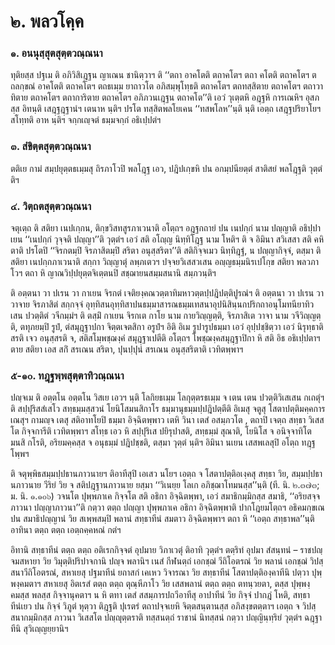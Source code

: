 <h1>๒. พลวโคฺค</h1>
<h3>๑. อนนุสฺสุตสุตฺตวณฺณนา</h3>
<p> ทุติยสฺส ปฐเม ติ อภิวิสิเฎฺฐน ญาเณน ชานิตฺวาฯ ติ ‘‘ตถา อาคโตติ ตถาคโตฯ ตถา คโตติ ตถาคโตฯ ตถลกฺขณํ อาคโตติ ตถาคโตฯ ตถธเมฺม ยาถาวโต อภิสมฺพุโทฺธติ ตถาคโตฯ ตถทสฺสิตาย ตถาคโตฯ ตถาวาทิตาย ตถาคโตฯ ตถาการิตาย ตถาคโตฯ อภิภวนเฎฺฐน ตถาคโต’’ติ เอวํ วุเตฺตหิ อฎฺฐหิ การเณหิฯ อุสภสฺส อิทนฺติ  เสฎฺฐฎฺฐานํฯ เตนาห นฺติฯ ปรโต ทสฺสิตพลโยเคน ‘‘ทสพโลห’’นฺติ นฺติ เอตฺถ เสฎฺฐปริยาโยฯ สโทฺทติ อาห นฺติฯ จกฺกเญฺจตํ ธมฺมจกฺกํ อธิเปฺปตํฯ</p>

</p>


<h3>๓. สํขิตฺตสุตฺตวณฺณนา</h3>
<p> ตติเย กามํ สมฺปยุตฺตธเมฺมสุ ถิรภาโวปิ พลโฎฺฐ เอว, ปฎิปเกฺขหิ ปน อกมฺปนียตฺตํ สาติสยํ พลโฎฺฐติ วุตฺตํ ติฯ</p>

</p>


<h3>๔. วิตฺถตสุตฺตวณฺณนา</h3>
<p> จตุเตฺถ   ติ สติยา เนปเกฺกน, ติกฺขวิสทสูรภาเวนาติ อโตฺถฯ อฎฺฐกถายํ ปน เนปกฺกํ นาม ปญฺญาติ อธิปฺปาเยน ‘‘เนปกฺกํ วุจฺจติ ปญฺญา’’ติ วุตฺตํฯ เอวํ สติ อโญฺญ นิทฺทิโฎฺฐ นาม โหติฯ ติ จ อิมินา สวิเสสา สติ คหิตาติ ปรโตปิ ‘‘จิรกตมฺปิ จิรภาสิตมฺปิ สริตา อนุสฺสริตา’’ติ สติกิจฺจเมว นิทฺทิฎฺฐํ, น ปญฺญากิจฺจํ, ตสฺมา ติ สติยา เนปกฺกภาเวนาติ สกฺกา วิญฺญาตุํ ลพฺภเตวฯ ปจฺจยวิเสสวเสน อญฺญธมฺมนิรเปโกฺข สติยา พลวภาโวฯ ตถา หิ ญาณวิปฺปยุตฺตจิเตฺตนปิ สชฺฌายนสมฺมสนานิ สมฺภวนฺติฯ</p>


<p>ติ อตฺตนา วา ปเรน วา กาเยน จิรกตํ เจติยงฺคณวตฺตาทิมหาวตฺตปฺปฎิปตฺติปูรณํฯ ติ อตฺตนา วา ปเรน วา วาจาย จิรภาสิตํ สกฺกจฺจํ อุทฺทิสนอุทฺทิสาปนธมฺมาสารณธมฺมเทสนาอุปนิสินฺนกปริกถาอนุโมทนียาทิวเสน ปวตฺติตํ วจีกมฺมํฯ ติ ตสฺมิํ กาเยน จิรกเต กาโย นาม กายวิญฺญตฺติ, จิรภาสิเต วาจา นาม วจีวิญฺญตฺติ, ตทุภยมฺปิ รูปํ, ตํสมุฎฺฐาปกา จิตฺตเจตสิกา อรูปํฯ อิติ อิเม รูปารูปธมฺมา เอวํ อุปฺปชฺชิตฺวา เอวํ นิรุทฺธาติ สรติ เจว อนุสฺสรติ จ, สติสโมฺพชฺฌงฺคํ สมุฎฺฐาเปตีติ อโตฺถฯ โพชฺฌงฺคสมุฎฺฐาปิกา หิ สติ อิธ อธิเปฺปตาฯ ตาย สติยา เอส สกิํ สรเณน สริตา, ปุนปฺปุนํ สรเณน อนุสฺสริตาติ เวทิตพฺพาฯ</p>

</p>


<h3>๕-๑๐. ทฎฺฐพฺพสุตฺตาทิวณฺณนา</h3>
<p> ปญฺจเม ติ อตฺตโน อตฺตโน วิสเย เอวฯ นฺติ โลกิยธเมฺม โลกุตฺตรธเมฺม จ เตน เตน ปวตฺติวิเสเสน กเถตุํฯ ติ สปฺปุริสสํเสโว สทฺธมฺมสฺสวนํ โยนิโสมนสิกาโร ธมฺมานุธมฺมปฺปฎิปตฺตีติ อิเมสุ จตูสุ โสตาปตฺติมคฺคการเณสุฯ กามญฺจ เตสุ สติอาทโยปิ ธมฺมา อิจฺฉิตพฺพาว เตหิ วินา เตสํ อสมฺภวโต , ตถาปิ เจตฺถ สทฺธา วิเสสโต กิจฺจการีติ เวทิตพฺพาฯ สโทฺธ เอว หิ สปฺปุริเส ปยิรุปาสติ, สทฺธมฺมํ สุณาติ, โยนิโส จ อนิจฺจาทิโต มนสิ กโรติ, อริยมคฺคสฺส  จ อนุธมฺมํ ปฎิปชฺชติ, ตสฺมา วุตฺตํ นฺติฯ อิมินา นเยน เสสพเลสุปิ อโตฺถ ทฎฺฐโพฺพฯ</p>


<p>ติ จตุพฺพิธสมฺมปฺปธานภาวนายฯ ติอาทีสุปิ เอเสว นโยฯ เอตฺถ จ โสตาปตฺติอเงฺคสุ สทฺธา วิย, สมฺมปฺปธานภาวนาย วีริยํ วิย จ สติปฎฺฐานภาวนาย ยสฺมา ‘‘วิเนยฺย โลเก อภิชฺฌาโทมนสฺส’’นฺติ (ที. นิ. ๒.๓๗๓; ม. นิ. ๑.๑๐๖) วจนโต ปุพฺพภาเค กิจฺจโต สติ อธิกา อิจฺฉิตพฺพา, เอวํ สมาธิกมฺมิกสฺส สมาธิ, ‘‘อริยสจฺจภาวนา ปญฺญาภาวนา’’ติ กตฺวา ตตฺถ ปญฺญา ปุพฺพภาเค อธิกา อิจฺฉิตพฺพาติ ปากโฎยมโตฺถฯ อธิคมกฺขเณ ปน สมาธิปญฺญานํ วิย สเพฺพสมฺปิ พลานํ สทฺธาทีนํ สมตาว อิจฺฉิตพฺพาฯ ตถา หิ ‘‘เอตฺถ สทฺธาพล’’นฺติอาทินา ตตฺถ ตตฺถ เอตฺถคฺคหณํ กตํฯ</p>


<p>อิทานิ สทฺธาทีนํ ตตฺถ ตตฺถ อติเรกกิจฺจตํ อุปมาย วิภาเวตุํ ติอาทิ วุตฺตํฯ ตตฺริทํ อุปมา สํสนฺทนํ – ราชปญฺจมสหายา วิย วิมุตฺติปริปาจกานิ ปญฺจ พลานิฯ เนสํ กีฬนตฺถํ เอกชฺฌํ วีถิโอตรณํ วิย พลานํ เอกชฺฌํ วิปสฺสนาวีถิโอตรณํ, สหาเยสุ ปฐมาทีนํ ยถาสกํ เคเหว วิจารณา วิย สทฺธาทีนํ โสตาปตฺติองฺคาทีนิ ปตฺวา ปุพฺพงฺคมตาฯ สหาเยสุ อิตเรสํ ตตฺถ ตตฺถ ตุณฺหีภาโว วิย เสสพลานํ ตตฺถ ตตฺถ ตทนฺวยตา, ตสฺส ปุพฺพงฺคมสฺส พลสฺส กิจฺจานุคตาฯ น หิ ตทา เตสํ สสมฺภารปถวีอาทีสุ อาปาทีนํ วิย กิจฺจํ ปากฎํ โหติ, สทฺธาทีนํเยว ปน กิจฺจํ วิภูตํ หุตฺวา ติฎฺฐติ ปุเรตรํ ตถาปจฺจเยหิ จิตฺตสนฺตานสฺส อภิสงฺขตตฺตาฯ เอตฺถ จ วิปสฺสนากมฺมิกสฺส ภาวนา วิเสสโต ปญฺญุตฺตราติ ทสฺสนตฺถํ ราชานํ นิทสฺสนํ กตฺวา ปญฺญินฺทฺริยํ วุตฺตํฯ ฉฎฺฐาทีนิ สุวิเญฺญยฺยานิฯ</p>

</p>

</p>





